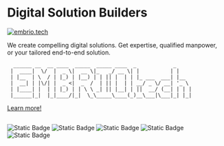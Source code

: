 # Digital Solution Builders

[![embrio.tech](https://img.shields.io/static/v1?label=&message=EMBRIO.tech&color=24ae5f)](https://embrio.tech)

We create compelling digital solutions. Get expertise, qualified manpower, or your tailored end-to-end solution.

```
  ______ __  __ ____  _____  _____ ____  _            _
 |  ____|  \/  |  _ \|  __ \|_   _/ __ \| |          | |
 | |__  | \  / | |_) | |__) | | || |  | | |_ ___  ___| |__
 |  __| | |\/| |  _ <|  _  /  | || |  | | __/ _ \/ __| '_ \
 | |____| |  | | |_) | | \ \ _| || |__| | ||  __/ (__| | | |
 |______|_|  |_|____/|_|  \_\_____\____(_)__\___|\___|_| |_|
```

[Learn more!](https://embrio.tech/en)

##

![Static Badge](https://img.shields.io/badge/Full--Stack_Development-252525)
![Static Badge](https://img.shields.io/badge/DevOps_Engineering-252525)
![Static Badge](https://img.shields.io/badge/Cloud_Architecture-252525)
![Static Badge](https://img.shields.io/badge/Data_Processing-252525)
![Static Badge](https://img.shields.io/badge/Agile_Mindset-252525)
